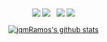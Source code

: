 
<div align="center">
    <br>
    <p align="center">
        <img src="https://img.shields.io/badge/Python-3776AB?style=for-the-badge&logo=python&logoColor=white">
        <img src="https://img.shields.io/badge/mysql-4479A1.svg?style=for-the-badge&logo=mysql&logoColor=white">
        <img scr="https://img.shields.io/badge/c++-%2300599C.svg?style=for-the-badge&logo=c%2B%2B&logoColor=white">
        <img scr="https://img.shields.io/badge/c-%2300599C.svg?style=for-the-badge&logo=c&logoColor=white">
        <!--
        <img src="https://img.shields.io/badge/MongoDB-4EA94B?style=for-the-badge&logo=mongodb&logoColor=white">
        <img src="https://img.shields.io/badge/AWS-FF9900?style=for-the-badge&logo=amazonaws&logoColor=white">
        <img src="https://img.shields.io/badge/Firebird-FF4500?style=for-the-badge&logo=firebird&logoColor=white">
        <img src="https://img.shields.io/badge/React-61DAFB?style=for-the-badge&logo=react&logoColor=white">
        -->
        <img src="https://img.shields.io/badge/Node.js-43853D?style=for-the-badge&logo=node.js&logoColor=white">
        <img src="https://img.shields.io/badge/GitHub-181717?style=for-the-badge&logo=github&logoColor=white">
    </p>
    <p align="center">
      <a href="https://github.com/jqmRamos"><img src="https://github-readme-stats.vercel.app/api?username=jqmRamos&hide_border=false&show_icons=true" alt="jqmRamos's github stats"></a>
    </p>
    
</div>
